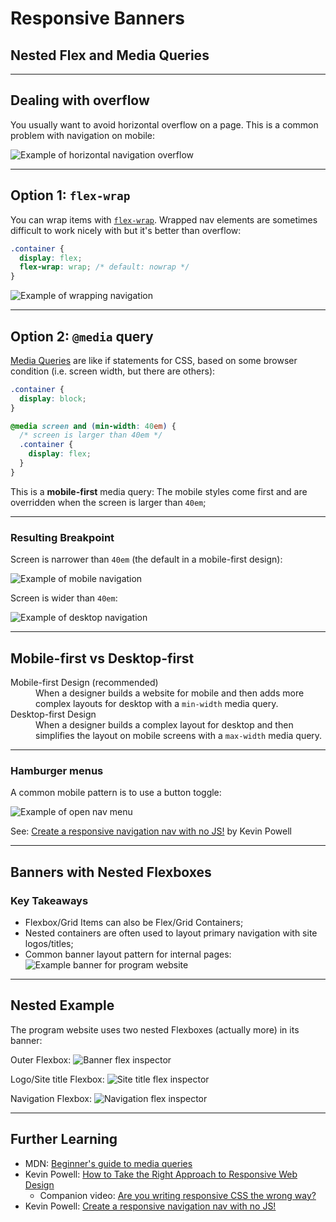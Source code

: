 
# Responsive Banners
## Nested Flex and Media Queries

---

## Dealing with overflow
You usually want to avoid horizontal overflow on a page. This is a common problem with navigation on mobile:

![Example of horizontal navigation overflow](/images/css/nav-overflow.png)

---

## Option 1: `flex-wrap`
You can wrap items with [`flex-wrap`](https://css-tricks.com/snippets/css/a-guide-to-flexbox/#aa-flex-wrap). Wrapped nav elements are sometimes difficult to work nicely with but it's better than overflow:

```css
.container {
  display: flex;
  flex-wrap: wrap; /* default: nowrap */
}
```

![Example of wrapping navigation](/images/css/nav-wrap.png)

---

## Option 2: `@media` query
[Media Queries](https://css-tricks.com/a-complete-guide-to-css-media-queries/) are like if statements for CSS, based on some browser condition (i.e. screen width, but there are others):

```css
.container {
  display: block;
}

@media screen and (min-width: 40em) {
  /* screen is larger than 40em */
  .container {
    display: flex;
  }
}
```
This is a **mobile-first** media query: The mobile styles come first and are overridden when the screen is larger than `40em`;

---

### Resulting Breakpoint
Screen is narrower than `40em` (the default in a mobile-first design):

![Example of mobile navigation](/images/css/media-narrow.png)

Screen is wider than `40em`:

![Example of desktop navigation](/images/css/media-wide.png)

---

## Mobile-first vs Desktop-first
<dl>
  <dt>Mobile-first Design (recommended)</dt>
  <dd>When a designer builds a website for mobile and then adds more complex layouts for desktop with a <code>min-width</code> media query.</dd>
  <dt>Desktop-first Design</dt>
  <dd>When a designer builds a complex layout for desktop and then simplifies the layout on mobile screens with a <code>max-width</code> media query.</dd>
</dl>

---
### Hamburger menus
A common mobile pattern is to use a button toggle:

![Example of open nav menu](/images/css/toggle-open.png)

See: [Create a responsive navigation nav with no JS!](https://www.youtube.com/watch?v=8QKOaTYvYUA) by Kevin Powell

---


## Banners with Nested Flexboxes
### Key Takeaways
- Flexbox/Grid Items can also be Flex/Grid Containers;
- Nested containers are often used to layout primary navigation with site logos/titles;
- Common banner layout pattern for internal pages:
    ![Example banner for program website](/images/css/page-banner.png)

---

## Nested Example
The program website uses two nested Flexboxes (actually more) in its banner:

Outer Flexbox:
![Banner flex inspector](/images/css/outer-flexbox.png)

Logo/Site title Flexbox:
![Site title flex inspector](/images/css/site-title-flexbox.png)

Navigation Flexbox:
![Navigation flex inspector](/images/css/nav-flexbox.png)

---

## Further Learning
- MDN: [Beginner's guide to media queries](https://developer.mozilla.org/en-US/docs/Learn/CSS/CSS_layout/Media_queries)
- Kevin Powell: [How to Take the Right Approach to Responsive Web Design](https://www.freecodecamp.org/news/taking-the-right-approach-to-responsive-web-design/)
    - Companion video: [Are you writing responsive CSS the wrong way?](https://www.youtube.com/watch?v=0ohtVzCSHqs)
- Kevin Powell: [Create a responsive navigation nav with no JS!](https://www.youtube.com/watch?v=8QKOaTYvYUA)

